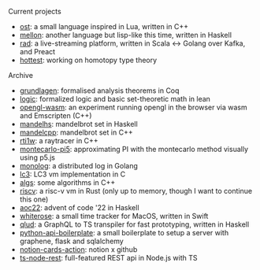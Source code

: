 Current projects

- [ost](https://github.com/zant/ost): a small language inspired in Lua, written in C++
- [mellon](https://github.com/zant/mellon): another language but lisp-like this time, written in Haskell
- [rad](https://gitlab.com/radradrad/): a live-streaming platform, written in Scala ↔ Golang over Kafka, and Preact
- [hottest](https://github.com/zant/hottest): working on homotopy type theory


Archive

- [grundlagen](https://github.com/zant/grundlagen): formalised analysis theorems in Coq
- [logic](https://github.com/zant/logic): formalized logic and basic set-theoretic math in lean
- [opengl-wasm](https://github.com/zant/opengl-wasm): an experiment running opengl in the browser via wasm and Emscripten (C++)
- [mandelhs](https://github.com/zant/mandelhs): mandelbrot set in Haskell
- [mandelcpp](https://github.com/zant/mandelcpp): mandelbrot set in C++
- [rti1w](https://github.com/zant/rti1w): a raytracer in C++
- [montecarlo-pi5](https://github.com/zant/montecarlo-pi5): approximating PI with the montecarlo method visually using p5.js
- [monolog](https://github.com/zant/monolog): a distributed log in Golang
- [lc3](https://github.com/zant/lc3): LC3 vm implementation in C
- [algs](https://github.com/zant/algs): some algorithms in C++
- [riscv](https://github.com/zant/riscv): a risc-v vm in Rust (only up to memory, though I want to continue this one)
- [aoc22](https://github.com/zant/aoc22): advent of code '22 in Haskell 
- [whiterose](https://github.com/zant/whiterose): a small time tracker for MacOS, written in Swift
- [qlud](https://github.com/zant/qlud): a GraphQL to TS transpiler for fast prototyping, written in Haskell
- [python-api-boilerplate](https://github.com/zant/python-api-boilerplate): a small boilerplate to setup a server with graphene, flask and sqlalchemy
- [notion-cards-action](https://github.com/zant/notion-cards-action): notion x github
- [ts-node-rest](https://github.com/zant/ts-node-rest): full-featured REST api in Node.js with TS

